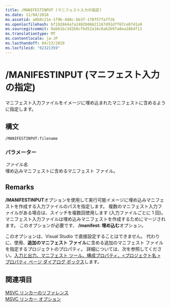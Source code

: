 ```yaml
---
title: /MANIFESTINPUT (マニフェスト入力の指定)
ms.date: 11/04/2016
ms.assetid: a0b0c21e-1f9b-4d8c-bb3f-178f57fa7f1b
ms.openlocfilehash: bf192664a7a2402b06621167d91dff67ce0741a9
ms.sourcegitcommit: 0ab61bc3d2b6cfbd52a16c6ab2b97a8ea1864f12
ms.translationtype: MT
ms.contentlocale: ja-JP
ms.lasthandoff: 04/23/2019
ms.locfileid: "62321359"
---
```

# <a name="manifestinput-specify-manifest-input"></a>/MANIFESTINPUT (マニフェスト入力の指定)

マニフェスト入力ファイルをイメージに埋め込まれたマニフェストに含めるように指定します。

## <a name="syntax"></a>構文

```
/MANIFESTINPUT:filename
```

### <a name="parameters"></a>パラメーター

*ファイル名*<br/>
埋め込みマニフェストに含めるマニフェスト ファイル。

## <a name="remarks"></a>Remarks

**/MANIFESTINPUT**オプションを使用して実行可能イメージに埋め込みマニフェストを作成する入力ファイルのパスを指定します。 複数のマニフェスト入力ファイルがある場合は、スイッチを複数回使用します (入力ファイルごとに 1 回)。 マニフェスト入力ファイルは埋め込みマニフェストを作成するためにマージされます。 このオプションが必要です、 **/manifest: 埋め込む**オプション。

このオプションは、Visual Studio で直接設定することはできません。 代わりに、使用、**追加のマニフェスト ファイル**に含める追加のマニフェスト ファイルを指定するプロジェクトのプロパティ。 詳細については、次を参照してください。[入力と出力、マニフェスト ツール、構成プロパティ、\<プロジェクト名 > プロパティ ページ ダイアログ ボックス](input-and-output-manifest-tool.md)します。

## <a name="see-also"></a>関連項目

[MSVC リンカーのリファレンス](linking.md)<br/>
[MSVC リンカー オプション](linker-options.md)
